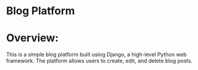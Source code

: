 # Blog Platform

# Overview:

This is a simple blog platform built using Django, a high-level Python web framework. 
The platform allows users to create, edit, and delete blog posts.
